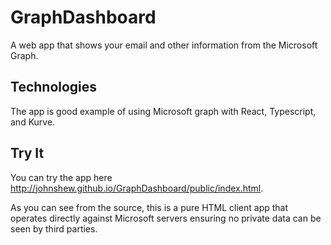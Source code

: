 # GraphDashboard

A web app that shows your email and other information from the Microsoft Graph.

## Technologies

The app is good example of using Microsoft graph with React, Typescript, and Kurve.

## Try It	

You can try the app here http://johnshew.github.io/GraphDashboard/public/index.html.

As you can see from the source, this is a pure HTML client app that operates directly against Microsoft servers ensuring no private data can be seen by third parties.
